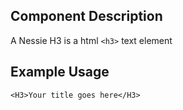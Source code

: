 Component Description
---------------------

A Nessie H3 is a html `<h3>` text element

Example Usage
-------------

    <H3>Your title goes here</H3>
